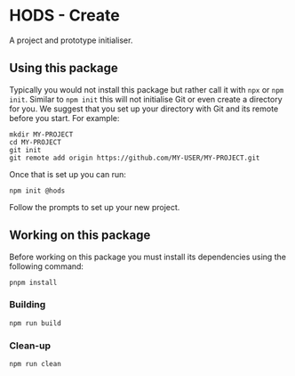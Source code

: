 HODS - Create
=============

A project and prototype initialiser.


Using this package
------------------

Typically you would not install this package but rather call it with
`npx` or `npm init`. Similar to `npm init` this will not initialise Git
or even create a directory for you. We suggest that you set up your
directory with Git and its remote before you start. For example:

```shell
mkdir MY-PROJECT
cd MY-PROJECT
git init
git remote add origin https://github.com/MY-USER/MY-PROJECT.git
```

Once that is set up you can run:

```shell
npm init @hods
```

Follow the prompts to set up your new project.


Working on this package
-----------------------

Before working on this package you must install its dependencies using
the following command:

```shell
pnpm install
```


### Building

```shell
npm run build
```


### Clean-up

```shell
npm run clean
```
